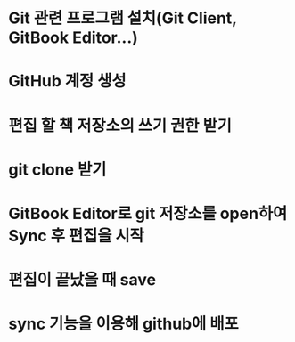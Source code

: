 # Git 관련 프로그램 설치\(Git Client, GitBook Editor...\)



# GitHub 계정 생성



# 편집 할 책 저장소의 쓰기 권한 받기



# git clone 받기



# GitBook Editor로 git 저장소를 open하여 Sync 후 편집을 시작



# 편집이 끝났을 때 save



# sync 기능을 이용해 github에 배포



